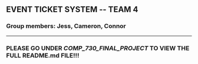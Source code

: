 ## EVENT TICKET SYSTEM -- TEAM 4
### Group members: Jess, Cameron, Connor

***
### PLEASE GO UNDER ***COMP_730_FINAL_PROJECT*** TO VIEW THE FULL README.md FILE!!!
